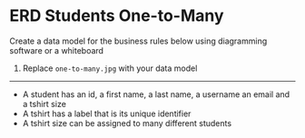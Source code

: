 # ERD Students One-to-Many

Create a data model for the business rules below using diagramming software or a whiteboard

1. Replace `one-to-many.jpg` with your data model

<hr>

* A student has an id, a first name, a last name, a username an email and a tshirt size
* A tshirt has a label that is its unique identifier
* A tshirt size can be assigned to many different students
